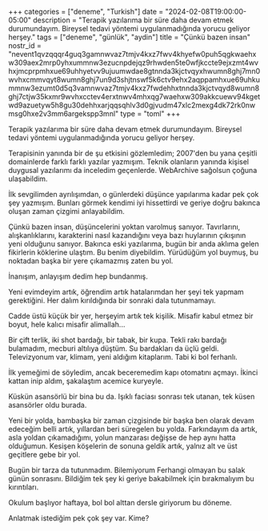 +++
categories = ["deneme", "Turkish"]
date = "2024-02-08T19:00:00-05:00"
description = "Terapik yazılarıma bir süre daha devam etmek durumundayım. Bireysel tedavi yöntemi uygulanmadığında yorucu geliyor herşey."
tags = ["deneme", "günlük", "aydin"]
title = "Çünkü bazen insan"
nostr_id = "nevent1qvzqqqr4guq3gamnwvaz7tmjv4kxz7fwv4khyefw0puh5qgkwaehxw309aex2mrp0yhxummnw3ezucnpdejqz9rhwden5te0wfjkccte9ejxzmt4wvhxjmcprpmhxue69uhhyetvv9ujuumwdae8gtnnda3kjctvqyxhwumn8ghj7mn0wvhxcmmvqyt8wumn8ghj7un9d3shjtnswf5k6ctv9ehx2aqppamhxue69uhkummnw3ezumt0d5q3vamnwvaz7tmjv4kxz7fwdehhxtnnda3kjctvqyd8wumn8ghj7ctjw35kxmr9wvhxcctev4erxtnwv4mhxqg7waehxw309akkcuewv94kgetwd9azuetyw5h8gu30dehhxarjqqsqhlv3d0gjvudm47xlc2mexg4dk72rk0nwmsg0hxe2v3mm6argekspp3mnl"
type = "toml"
+++

Terapik yazılarıma bir süre daha devam etmek durumundayım. Bireysel tedavi yöntemi uygulanmadığında yorucu geliyor herşey. 

Terapisinin yanında bir de şu etkisini gözlemledim; 2007'den bu yana çeşitli domainlerde farklı farklı yazılar yazmışım. Teknik olanların yanında kişisel duygusal yazılarımı da inceledim geçenlerde. WebArchive sağolsun çoğuna ulaşabildim. 

İlk sevgilimden ayrılışımdan, o günlerdeki düşünce yapılarıma kadar pek çok şey yazmışım. Bunları görmek kendimi iyi hissettirdi ve geriye doğru bakınca oluşan zaman çizgimi anlayabildim. 

Çünkü bazen insan, düşüncelerini yoktan varolmuş sanıyor. Tavırlarını, alışkanlıklarını, karakterini nasıl kazandığını veya bazı huylarının çıkışının yeni olduğunu sanıyor. Bakınca eski yazılarıma, bugün bir anda aklıma gelen fikirlerin köklerine ulaştım. Bu benim diyebildim. Yürüdüğüm yol buymuş, bu noktadan başka bir yere çıkamazmış zaten bu yol. 

İnanışım, anlayışım dedim hep bundanmış.

Yeni evimdeyim artık, öğrendim artık hatalarımdan her şeyi tek yapmam gerektiğini. Her dalım kırıldığında bir sonraki dala tutunmamayı. 

Cadde üstü küçük bir yer, herşeyim artık tek kişilik. Misafir kabul etmez bir boyut, hele kalıcı misafir alimallah... 

Bir çift terlik, iki shot bardağı, bir tabak, bir kupa. Tekli rakı bardağı bulamadım, mecburi altılıya düştüm. Su bardakları da üçlü geldi. Televizyonum var, klimam, yeni aldığım kitaplarım. Tabi ki bol ferhanlı. 

İlk yemeğimi de söyledim, ancak beceremedim kapı otomatını açmayı. İkinci kattan inip aldım, şakalaştım acemice kuryeyle. 

Küskün asansörlü bir bina bu da. Işıklı faciası sonrası tek utanan, tek küsen asansörler oldu burada. 

Yeni bir yolda, bambaşka bir zaman çizgisinde bir başka ben olarak devam edeceğim belli artık, yıllardan beri süregelen bu yolda. Farkındayım da artık, asla yoldan çıkamadığımı, yolun manzarası değişse de hep aynı hatta olduğumun. Kesişen köşelerin de sonuna geldik artık, yalnız alt ve üst geçitlere gebe bir yol.

Bugün bir tarza da tutunmadım. Bilemiyorum Ferhangi olmayan bu salak günün sonrasını. Bildiğim tek şey ki geriye bakabilmek için bırakmalıyım bu kırıntıları. 

Okulum başlıyor haftaya, bol bol alttan dersle giriyorum bu döneme. 

Anlatmak istediğim pek çok şey var. Kime?
